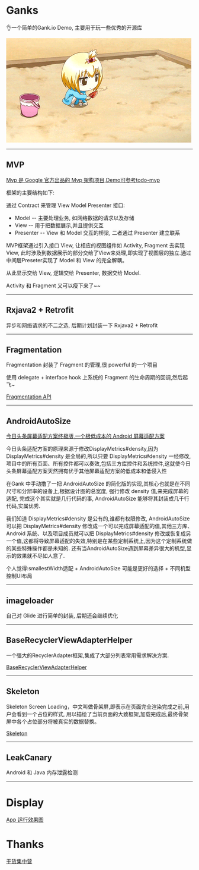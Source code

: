 # Ganks

👌一个简单的Gank.io Demo, 主要用于玩一些优秀的开源库

![](https://github.com/xianfeng92/Ganks/blob/master/images/bugbug.gif)

----------------------------------------------------

## MVP

[Mvp 是 Google 官方出品的 Mvp 架构项目,Demo可参考todo-mvp](https://github.com/googlesamples/android-architecture/tree/todo-mvp/)

框架的主要结构如下:

通过 Contract 来管理 View Model Presenter 接口:

* Model -- 主要处理业务, 如网络数据的请求以及存储
* View --  用于把数据展示,并且提供交互
* Presenter -- View 和 Model 交互的桥梁, 二者通过 Presenter 建立联系

MVP框架通过引入接口 View, 让相应的视图组件如 Activity, Fragment 去实现 View, 此时涉及到数据展示的部分交给了View来处理,即实现了视图层的独立.通过中间层Preseter实现了 Model 和 View 的完全解耦。

从此显示交给 View, 逻辑交给 Presenter, 数据交给 Model. 

Activity 和 Fragment 又可以瘦下来了~~

---------------------------------------------------
## Rxjava2 + Retrofit

异步和网络请求的不二之选, 后期计划封装一下 Rxjava2 + Retrofit

--------------------------------------------------
## Fragmentation

Fragmentation 封装了 Fragment 的管理,很 powerful 的一个项目

使用 delegate + interface hook 上系统的 Fragment 的生命周期的回调,然后起飞~

[Fragmentation API](https://github.com/YoKeyword/Fragmentation/wiki/2.-API)

-------------------------------------------------
## AndroidAutoSize

[今日头条屏幕适配方案终极版,一个极低成本的 Android 屏幕适配方案](https://github.com/JessYanCoding/AndroidAutoSize)

今日头条适配方案的原理来源于修改DisplayMetrics#density,因为 DisplayMetrics#density 是全局的,所以只要 DisplayMetrics#density 一经修改,项目中的所有页面、所有控件都可以奏效,包括三方库控件和系统控件,这就使今日头条屏幕适配方案天然拥有优于其他屏幕适配方案的低成本和低侵入性

在Gank 中手动撸了一把 AndroidAutoSize 的简化版的实现,其核心也就是在不同尺寸和分辨率的设备上,根据设计图的总宽度,
强行修改 density 值,来完成屏幕的适配, 完成这个其实就是几行代码的事, AndroidAutoSize 能够将其封装成几千行代码,实属优秀.

我们知道 DisplayMetrics#density 是公有的,谁都有权限修改, AndroidAutoSize 可以把 DisplayMetrics#density 修改成一个可以完成屏幕适配的值,其他三方库、Android 系统、以及项目成员就可以把 DisplayMetrics#density 修改或恢复成另一个值,这都将导致屏幕适配的失效,特别是在某些定制系统上,因为这个定制系统做的某些特殊操作都是未知的. 还有当AndroidAutoSize遇到屏幕差异很大的机型,显示的效果就不尽如人意了.

个人觉得:smallestWidth适配 + AndroidAutoSize 可能是更好的选择 + 不同机型控制UI布局

-------------------------------------------------
## imageloader

自己对 Glide 进行简单的封装, 后期还会继续优化


-----------------------------------------------
## BaseRecyclerViewAdapterHelper

一个强大的RecyclerAdapter框架,集成了大部分列表常用需求解决方案.

[BaseRecyclerViewAdapterHelper](https://github.com/CymChad/BaseRecyclerViewAdapterHelper)

-------------------------------------------------
## Skeleton

Skeleton Screen Loading，中文叫做骨架屏,即表示在页面完全渲染完成之前,用户会看到一个占位的样式,
用以描绘了当前页面的大致框架,加载完成后,最终骨架屏中各个占位部分将被真实的数据替换。

[Skeleton](https://github.com/ethanhua/Skeleton)

--------------------------------------------------
## LeakCanary

Android 和 Java 内存泄露检测


--------------------------------------------------

# Display

[App 运行效果图](https://github.com/xianfeng92/Ganks/blob/master/images/Display.md)
  

# Thanks

[干货集中营](https://gank.io/api)
